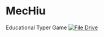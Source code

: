 # MecHiu

Educational Typer Game
[![File Drive]([https://img.shields.io/badge/GitHub-100000?style=for-the-badge&logo=github&logoColor=white)](https://github.com/Adzkadzikri](https://drive.google.com/drive/folders/10gMZfkT8J3sPxzgMWFZ4xcE2biA-Zvl1?usp=sharing)) 
